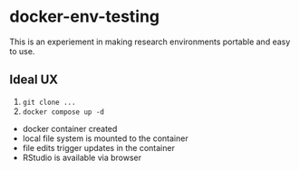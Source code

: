 # docker-env-testing
This is an experiement in making research environments portable and easy to use.

## Ideal UX
1. `git clone ...`
2. `docker compose up -d`
  * docker container created
  * local file system is mounted to the container
  * file edits trigger updates in the container
  * RStudio is available via browser
